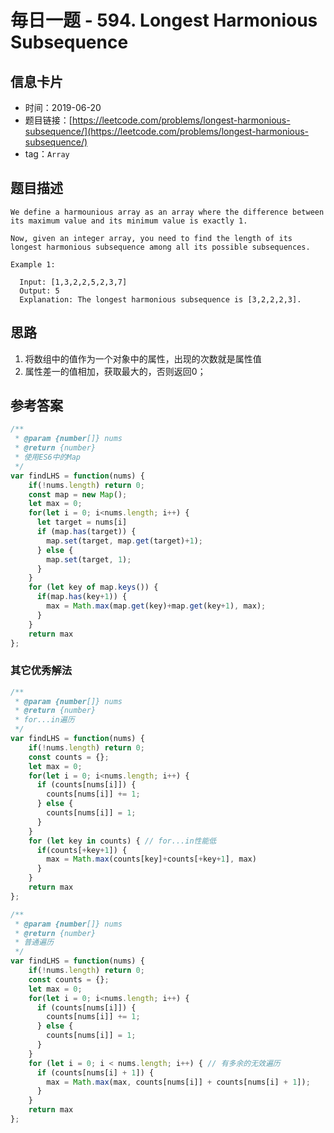 # 毎日一题 -  594. Longest Harmonious Subsequence

## 信息卡片

* 时间：2019-06-20
* 题目链接：[https://leetcode.com/problems/longest-harmonious-subsequence/](https://leetcode.com/problems/longest-harmonious-subsequence/)
* tag：`Array`

## 题目描述

```text
We define a harmounious array as an array where the difference between its maximum value and its minimum value is exactly 1.

Now, given an integer array, you need to find the length of its longest harmonious subsequence among all its possible subsequences.

Example 1:

  Input: [1,3,2,2,5,2,3,7]
  Output: 5
  Explanation: The longest harmonious subsequence is [3,2,2,2,3].
```

## 思路

1. 将数组中的值作为一个对象中的属性，出现的次数就是属性值
2. 属性差一的值相加，获取最大的，否则返回0；

## 参考答案

```javascript
/**
 * @param {number[]} nums
 * @return {number}
 * 使用ES6中的Map
 */
var findLHS = function(nums) {
    if(!nums.length) return 0;
    const map = new Map();
    let max = 0;
    for(let i = 0; i<nums.length; i++) {
      let target = nums[i]
      if (map.has(target)) {
        map.set(target, map.get(target)+1);
      } else {
        map.set(target, 1);
      }
    }
    for (let key of map.keys()) {
      if(map.has(key+1)) {
        max = Math.max(map.get(key)+map.get(key+1), max);
      }
    }
    return max
};
```

### 其它优秀解法

```javascript
/**
 * @param {number[]} nums
 * @return {number}
 * for...in遍历
 */
var findLHS = function(nums) {
    if(!nums.length) return 0;
    const counts = {};
    let max = 0;
    for(let i = 0; i<nums.length; i++) {
      if (counts[nums[i]]) {
        counts[nums[i]] += 1;
      } else {
        counts[nums[i]] = 1;
      }
    }
    for (let key in counts) { // for...in性能低
      if(counts[+key+1]) {
        max = Math.max(counts[key]+counts[+key+1], max)
      }
    }
    return max
};

/**
 * @param {number[]} nums
 * @return {number}
 * 普通遍历
 */
var findLHS = function(nums) {
    if(!nums.length) return 0;
    const counts = {};
    let max = 0;
    for(let i = 0; i<nums.length; i++) {
      if (counts[nums[i]]) {
        counts[nums[i]] += 1;
      } else {
        counts[nums[i]] = 1;
      }
    }
    for (let i = 0; i < nums.length; i++) { // 有多余的无效遍历
      if (counts[nums[i] + 1]) {
        max = Math.max(max, counts[nums[i]] + counts[nums[i] + 1]);
      }
    }
    return max
};
```

